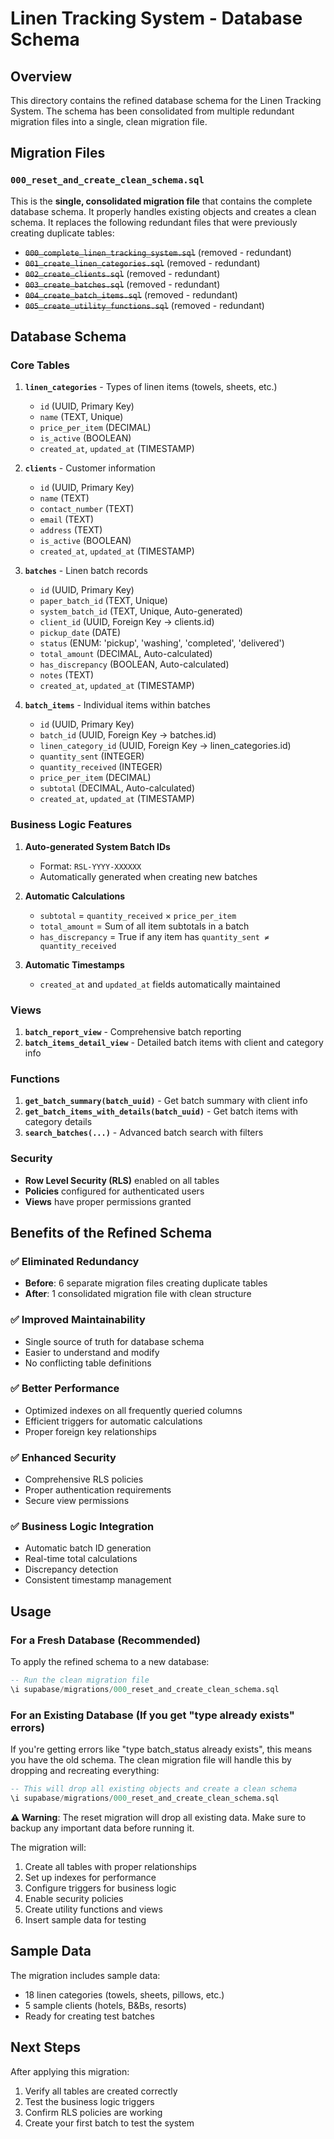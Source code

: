 # Linen Tracking System - Database Schema

## Overview

This directory contains the refined database schema for the Linen Tracking System. The schema has been consolidated from multiple redundant migration files into a single, clean migration file.

## Migration Files

### `000_reset_and_create_clean_schema.sql`

This is the **single, consolidated migration file** that contains the complete database schema. It properly handles existing objects and creates a clean schema. It replaces the following redundant files that were previously creating duplicate tables:

- ~~`000_complete_linen_tracking_system.sql`~~ (removed - redundant)
- ~~`001_create_linen_categories.sql`~~ (removed - redundant)
- ~~`002_create_clients.sql`~~ (removed - redundant)
- ~~`003_create_batches.sql`~~ (removed - redundant)
- ~~`004_create_batch_items.sql`~~ (removed - redundant)
- ~~`005_create_utility_functions.sql`~~ (removed - redundant)

## Database Schema

### Core Tables

1. **`linen_categories`** - Types of linen items (towels, sheets, etc.)
   - `id` (UUID, Primary Key)
   - `name` (TEXT, Unique)
   - `price_per_item` (DECIMAL)
   - `is_active` (BOOLEAN)
   - `created_at`, `updated_at` (TIMESTAMP)

2. **`clients`** - Customer information
   - `id` (UUID, Primary Key)
   - `name` (TEXT)
   - `contact_number` (TEXT)
   - `email` (TEXT)
   - `address` (TEXT)
   - `is_active` (BOOLEAN)
   - `created_at`, `updated_at` (TIMESTAMP)

3. **`batches`** - Linen batch records
   - `id` (UUID, Primary Key)
   - `paper_batch_id` (TEXT, Unique)
   - `system_batch_id` (TEXT, Unique, Auto-generated)
   - `client_id` (UUID, Foreign Key → clients.id)
   - `pickup_date` (DATE)
   - `status` (ENUM: 'pickup', 'washing', 'completed', 'delivered')
   - `total_amount` (DECIMAL, Auto-calculated)
   - `has_discrepancy` (BOOLEAN, Auto-calculated)
   - `notes` (TEXT)
   - `created_at`, `updated_at` (TIMESTAMP)

4. **`batch_items`** - Individual items within batches
   - `id` (UUID, Primary Key)
   - `batch_id` (UUID, Foreign Key → batches.id)
   - `linen_category_id` (UUID, Foreign Key → linen_categories.id)
   - `quantity_sent` (INTEGER)
   - `quantity_received` (INTEGER)
   - `price_per_item` (DECIMAL)
   - `subtotal` (DECIMAL, Auto-calculated)
   - `created_at`, `updated_at` (TIMESTAMP)

### Business Logic Features

1. **Auto-generated System Batch IDs**
   - Format: `RSL-YYYY-XXXXXX`
   - Automatically generated when creating new batches

2. **Automatic Calculations**
   - `subtotal` = `quantity_received` × `price_per_item`
   - `total_amount` = Sum of all item subtotals in a batch
   - `has_discrepancy` = True if any item has `quantity_sent ≠ quantity_received`

3. **Automatic Timestamps**
   - `created_at` and `updated_at` fields automatically maintained

### Views

1. **`batch_report_view`** - Comprehensive batch reporting
2. **`batch_items_detail_view`** - Detailed batch items with client and category info

### Functions

1. **`get_batch_summary(batch_uuid)`** - Get batch summary with client info
2. **`get_batch_items_with_details(batch_uuid)`** - Get batch items with category details
3. **`search_batches(...)`** - Advanced batch search with filters

### Security

- **Row Level Security (RLS)** enabled on all tables
- **Policies** configured for authenticated users
- **Views** have proper permissions granted

## Benefits of the Refined Schema

### ✅ Eliminated Redundancy
- **Before**: 6 separate migration files creating duplicate tables
- **After**: 1 consolidated migration file with clean structure

### ✅ Improved Maintainability
- Single source of truth for database schema
- Easier to understand and modify
- No conflicting table definitions

### ✅ Better Performance
- Optimized indexes on all frequently queried columns
- Efficient triggers for automatic calculations
- Proper foreign key relationships

### ✅ Enhanced Security
- Comprehensive RLS policies
- Proper authentication requirements
- Secure view permissions

### ✅ Business Logic Integration
- Automatic batch ID generation
- Real-time total calculations
- Discrepancy detection
- Consistent timestamp management

## Usage

### For a Fresh Database (Recommended)
To apply the refined schema to a new database:

```sql
-- Run the clean migration file
\i supabase/migrations/000_reset_and_create_clean_schema.sql
```

### For an Existing Database (If you get "type already exists" errors)
If you're getting errors like "type batch_status already exists", this means you have the old schema. The clean migration file will handle this by dropping and recreating everything:

```sql
-- This will drop all existing objects and create a clean schema
\i supabase/migrations/000_reset_and_create_clean_schema.sql
```

**⚠️ Warning**: The reset migration will drop all existing data. Make sure to backup any important data before running it.

The migration will:
1. Create all tables with proper relationships
2. Set up indexes for performance
3. Configure triggers for business logic
4. Enable security policies
5. Create utility functions and views
6. Insert sample data for testing

## Sample Data

The migration includes sample data:
- 18 linen categories (towels, sheets, pillows, etc.)
- 5 sample clients (hotels, B&Bs, resorts)
- Ready for creating test batches

## Next Steps

After applying this migration:
1. Verify all tables are created correctly
2. Test the business logic triggers
3. Confirm RLS policies are working
4. Create your first batch to test the system
